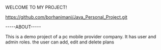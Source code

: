 WELCOME TO MY PROJECT!

https://github.com/borhanimani/Java_Personal_Project.git

-----ABOUT-----

This is a demo project of a pc mobile provider company. It has user and admin roles. the user can add, edit and delete plans
